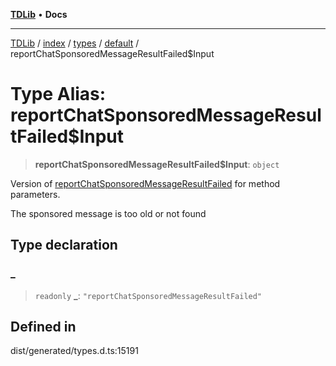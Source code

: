 [**TDLib**](../../../../../../README.md) • **Docs**

***

[TDLib](../../../../../../modules.md) / [index](../../../../../README.md) / [types](../../../README.md) / [default](../README.md) / reportChatSponsoredMessageResultFailed$Input

# Type Alias: reportChatSponsoredMessageResultFailed$Input

> **reportChatSponsoredMessageResultFailed$Input**: `object`

Version of [reportChatSponsoredMessageResultFailed](reportChatSponsoredMessageResultFailed.md) for method parameters.

The sponsored message is too old or not found

## Type declaration

### \_

> `readonly` **\_**: `"reportChatSponsoredMessageResultFailed"`

## Defined in

dist/generated/types.d.ts:15191
